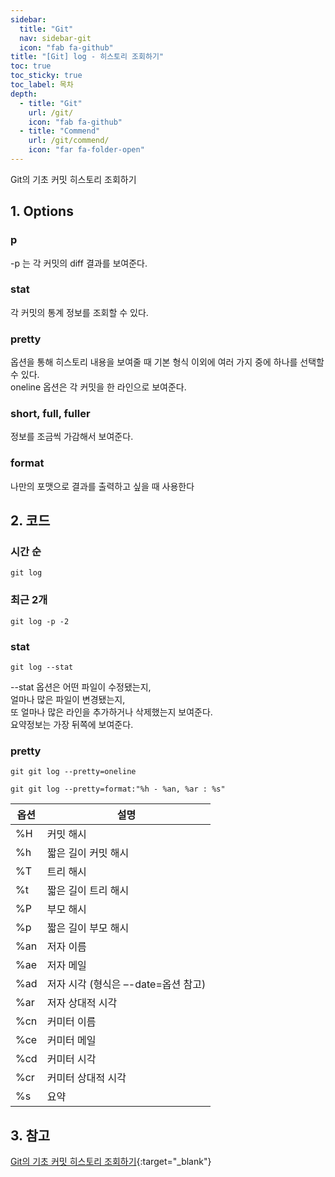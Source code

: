 ```yaml
---
sidebar:
  title: "Git"
  nav: sidebar-git
  icon: "fab fa-github"
title: "[Git] log - 히스토리 조회하기"
toc: true
toc_sticky: true
toc_label: 목차
depth: 
  - title: "Git"
    url: /git/
    icon: "fab fa-github"
  - title: "Commend"
    url: /git/commend/
    icon: "far fa-folder-open"
---
```

Git의 기초 커밋 히스토리 조회하기

## 1. Options
### p  
-p 는 각 커밋의 diff 결과를 보여준다.
    
### stat
각 커밋의 통계 정보를 조회할 수 있다.

### pretty
옵션을 통해 히스토리 내용을 보여줄 때 기본 형식 이외에 여러 가지 중에 하나를 선택할 수 있다.  
oneline 옵션은 각 커밋을 한 라인으로 보여준다.

### short, full, fuller
정보를 조금씩 가감해서 보여준다.
    
### format
나만의 포맷으로 결과를 출력하고 싶을 때 사용한다
    
## 2. 코드
### 시간 순
```
git log
```
### 최근 2개
```
git log -p -2
```

### stat
```
git log --stat
```
--stat 옵션은 어떤 파일이 수정됐는지,  
얼마나 많은 파일이 변경됐는지,  
또 얼마나 많은 라인을 추가하거나 삭제했는지 보여준다.  
요약정보는 가장 뒤쪽에 보여준다.

### pretty
```
git git log --pretty=oneline
```

```
git git log --pretty=format:"%h - %an, %ar : %s"
```


| 옵션 | 설명 |
| ---- | ---- |
| %H | 커밋 해시 |
| %h | 짧은 길이 커밋 해시 |
| %T | 트리 해시 |
| %t | 짧은 길이 트리 해시 |
| %P | 부모 해시 |
| %p | 짧은 길이 부모 해시 |
| %an | 저자 이름 |
| %ae | 저자 메일 |
| %ad | 저자 시각 (형식은 –-date=옵션 참고) |
| %ar | 저자 상대적 시각 |
| %cn | 커미터 이름 |
| %ce | 커미터 메일 |
| %cd | 커미터 시각 |
| %cr | 커미터 상대적 시각 |
| %s | 요약 |

## 3. 참고
[<i class="fas fa-link"></i> Git의 기초 커밋 히스토리 조회하기](https://git-scm.com/book/ko/v1/Git의-기초-커밋-히스토리-조회하기){:target="_blank"}



